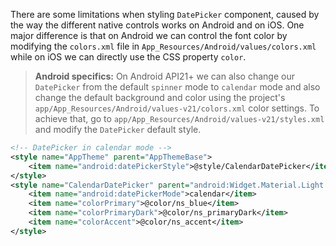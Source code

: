 There are some limitations when styling `DatePicker` component, caused by the way the different native
controls works on Android and on iOS. One major difference is that on Android we can control the font color by modifying the `colors.xml` file
in `App_Resources/Android/values/colors.xml` while on iOS we can directly use the CSS property `color`.
<snippet id='date-picker-styles'/>

> **Android specifics:** On Android API21+ we can also change our `DatePicker` from the default `spinner` mode to `calendar` mode and also change the
default background and color using the project's `app/App_Resources/Android/values-v21/colors.xml` color settings.
To achieve that, go to `app/App_Resources/Android/values-v21/styles.xml` and modify the `DatePicker` default style.
```XML
<!-- DatePicker in calendar mode -->
<style name="AppTheme" parent="AppThemeBase">
    <item name="android:datePickerStyle">@style/CalendarDatePicker</item>
</style>
<style name="CalendarDatePicker" parent="android:Widget.Material.Light.DatePicker">
    <item name="android:datePickerMode">calendar</item>
    <item name="colorPrimary">@color/ns_blue</item>
    <item name="colorPrimaryDark">@color/ns_primaryDark</item>
    <item name="colorAccent">@color/ns_accent</item>
</style>
```
